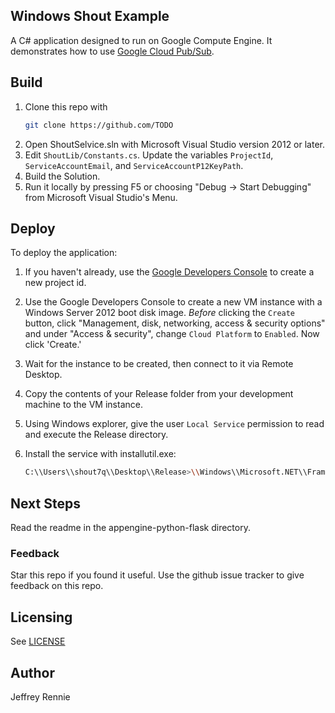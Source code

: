 ## Windows Shout Example

A C# application designed to run on Google Compute Engine.
It demonstrates how to use
[Google Cloud Pub/Sub](https://cloud.google.com/pubsub/docs).

## Build
1. Clone this repo with
   ```sh
   git clone https://github.com/TODO
   ```
2. Open ShoutSelvice.sln with Microsoft Visual Studio version 2012 or later.
3. Edit `ShoutLib/Constants.cs`.  Update the variables
   `ProjectId`, `ServiceAccountEmail`, and `ServiceAccountP12KeyPath`.
4. Build the Solution.
5. Run it locally by pressing F5 or choosing "Debug -> Start Debugging" from
   Microsoft Visual Studio's Menu.

## Deploy
To deploy the application:

1. If you haven't already,
   use the [Google Developers Console](https://console.developers.google.com/)
   to create a new project id.
2. Use the Google Developers Console to create a new VM instance with a
   Windows Server 2012 boot disk image.  *Before* clicking the `Create`
   button, click "Management, disk, networking, access & security options"
   and under "Access & security", change `Cloud Platform` to  `Enabled`.
   Now click 'Create.'
3. Wait for the instance to be created, then connect to it via Remote
   Desktop.
4. Copy the contents of your Release folder from your development machine
   to the VM instance.
5. Using Windows explorer, give the user `Local Service` permission to
   read and execute the Release directory.
6. Install the service with installutil.exe:

   ```sh
   C:\\Users\\shout7q\\Desktop\\Release>\\Windows\\Microsoft.NET\\Framework\\v4.0.30319\\InstallUtil.exe ShoutService.exe
   ```
## Next Steps
Read the readme in the appengine-python-flask directory.

### Feedback
Star this repo if you found it useful. Use the github issue tracker to give
feedback on this repo.

## Licensing
See [LICENSE](LICENSE)

## Author
Jeffrey Rennie
